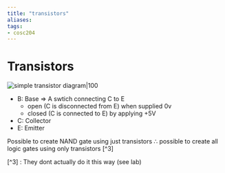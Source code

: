 ```yaml
---
title: "transistors"
aliases: 
tags: 
- cosc204
---
```



# Transistors
![simple transistor diagram|100](https://i.imgur.com/oBuNR9m.png)

- B: Base ⇒ A swtich connecting C to E
	- open (C is disconnected from E) when supplied 0v
	- closed (C is connected to E) by applying +5V
- C: Collector
- E: Emitter

Possible to create NAND gate using just transistors ∴ possible to create all logic gates using only transistors [^3]


[^3] : They dont actually do it this way (see lab)